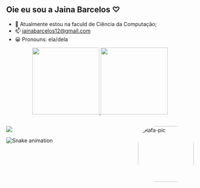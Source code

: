 ## Oie eu sou a Jaina Barcelos ♡
 
- 🌱  Atualmente  estou na faculd de Ciência da Computação;
- 📫 jainabarcelos12@gmail.com
- 😀 Pronouns: ela/dela

<div align="center">
  <a href="https://github.com/jay-barcelos">
  <img height="180em" src="https://github-readme-stats.vercel.app/api?username=jay-barcelos&show_icons=true&theme=aura&include_all_commits=true&count_private=true"/>
  <img height="180em" src="https://github-readme-stats.vercel.app/api/top-langs/?username=jay-barcelos&layout=compact&langs_count=7&theme=aura"/>
   </div>
  
##
  
 <div> 
  <a href="https://instagram.com/jainabarcelos" target="_blank"><img src="https://img.shields.io/badge/-Instagram-%23E4405F?style=for-the-badge&logo=instagram&logoColor=white" target="_blank"></a>
  <img align = "right" alt = "Rafa-pic" height = "150" style = "border-radius: 50px;" src = "https://cdn.discordapp.com/attachments/757374889232564345/920508263492124682/VID-20211214-WA0019.mp4">
 </div> 

  
 

 
 
  ![Snake animation](https://github.com/jay-barcelos/jay-barcelos/blob/output/github-contribution-grid-snake.svg)

 
  




 
    
    
    
  
    
   
                                       
                                       
                                       
    
    










